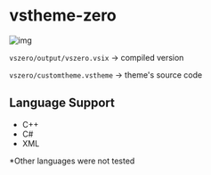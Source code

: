 # vstheme-zero 
![img](https://i.imgur.com/9pLrdxt.png)

`vszero/output/vszero.vsix` -> compiled version

`vszero/customtheme.vstheme` -> theme's source code

## Language Support
- C++
- C#
- XML

*Other languages were not tested

